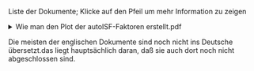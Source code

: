 Liste der Dokumente; Klicke auf den Pfeil um mehr Information zu zeigen

<details><summary>Wie man den Plot der autoISF-Faktoren erstellt.pdf</summary>
Dies beschreibt ein kurzes Rezept wie man vom CSV-File des Emulators zum fertigen Plot im EXCEL oder LibreOffice Workbook kommt.
  
Die zugehörigen Vorlagen stehen im übergeordeten Ordner.
</details>

Die meisten der englischen Dokumente sind noch nicht ins Deutsche übersetzt.das liegt hauptsächlich daran, daß sie auch dort noch nicht abgeschlossen sind.
